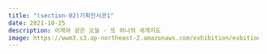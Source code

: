 ```yaml
---
title: "(section-02)기획전시관1"
date: 2021-10-25
description: 어제와 같은 오늘 - 또 하나의 세계지도
image: https://wwm3.s3.ap-northeast-2.amazonaws.com/exhibition/exbition01/s1-item1.png  
---
```

